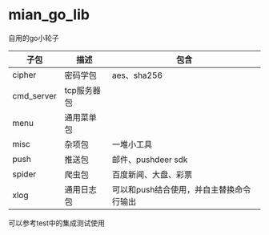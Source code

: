 # mian_go_lib
自用的go小轮子

| 子包       | 描述        | 包含                                     |
| ---------- | ----------- | ---------------------------------------- |
| cipher     | 密码学包    | aes、sha256                              |
| cmd_server | tcp服务器包 |                                          |
| menu       | 通用菜单包  |                                          |
| misc       | 杂项包      | 一堆小工具                               |
| push       | 推送包      | 邮件、pushdeer sdk                       |
| spider     | 爬虫包      | 百度新闻、大盘、彩票                     |
| xlog       | 通用日志包  | 可以和push结合使用，并自主替换命令行输出 |

可以参考test中的集成测试使用
